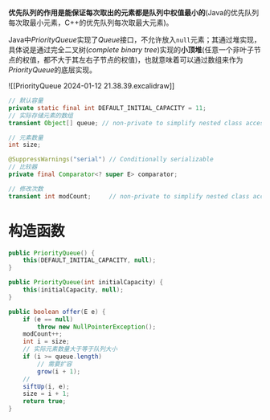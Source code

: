 **优先队列的作用是能保证每次取出的元素都是队列中权值最小的**(Java的优先队列每次取最小元素，C++的优先队列每次取最大元素)。

Java中*PriorityQueue*实现了*Queue*接口，不允许放入`null`元素；其通过堆实现，具体说是通过完全二叉树(_complete binary tree_)实现的**小顶堆**(任意一个非叶子节点的权值，都不大于其左右子节点的权值)，也就意味着可以通过数组来作为*PriorityQueue*的底层实现。

![[PriorityQueue 2024-01-12 21.38.39.excalidraw]]

```java
// 默认容量
private static final int DEFAULT_INITIAL_CAPACITY = 11;
// 实际存储元素的数组
transient Object[] queue; // non-private to simplify nested class access

// 元素数量
int size;

@SuppressWarnings("serial") // Conditionally serializable
// 比较器
private final Comparator<? super E> comparator;

// 修改次数
transient int modCount;     // non-private to simplify nested class access
```

# 构造函数

```java
public PriorityQueue() {
	this(DEFAULT_INITIAL_CAPACITY, null);
}

public PriorityQueue(int initialCapacity) {
	this(initialCapacity, null);
}

```


```java
public boolean offer(E e) {
	if (e == null)
		throw new NullPointerException();
	modCount++;
	int i = size;
	// 实际元素数量大于等于队列大小
	if (i >= queue.length)
		// 需要扩容
		grow(i + 1);
	// 
	siftUp(i, e);
	size = i + 1;
	return true;
}

```